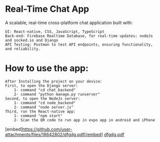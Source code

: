 # Real-Time Chat App
A scalable, real-time cross-platform chat application built with:

    UI: React-native, CSS, JavaScript, TypeScript
    Back-end: Firebase Realtime Database, for real-time updates: nodeJs and socked.io and Django
    API Testing: Postman to test API endpoints, ensuring functionality, and reliability.

# How to use the app:
    After Installing the project on your device:
    First, to open the Django server: 
        1- command "cd chat_backend"
        2- command "python manage.py runserver"
    Second, to open the NodeJs server:
        1- command "cd node_backend" 
        2- command "node server.js"
    Third, run the React-native app:
        1- command "npm start"
        2- Scan the QR code to run app in expo app in android and iPhone 
[embed]https://github.com/user-attachments/files/18642802/dfgdg.pdf[/embed]
[dfgdg.pdf](https://github.com/user-attachments/files/18642802/dfgdg.pdf)
